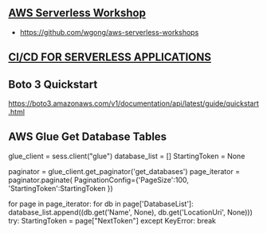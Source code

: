 ## [AWS Serverless Workshop](https://github.com/aws-samples/aws-serverless-workshops)

- https://github.com/wgong/aws-serverless-workshops

## [CI/CD FOR SERVERLESS APPLICATIONS](https://cicd.serverlessworkshops.io/)

## Boto 3 Quickstart
https://boto3.amazonaws.com/v1/documentation/api/latest/guide/quickstart.html


## AWS Glue Get Database Tables

glue_client = sess.client("glue")
database_list = []
StartingToken = None

paginator = glue_client.get_paginator('get_databases')
page_iterator = paginator.paginate(
	PaginationConfig={'PageSize':100, 'StartingToken':StartingToken })

for page in page_iterator:
	for db in page['DatabaseList']:
		database_list.append((db.get('Name', None), db.get('LocationUri', None)))
	try:
		StartingToken = page["NextToken"]
	except KeyError:
		break
    
